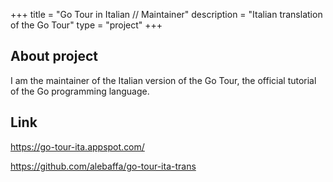 +++
title = "Go Tour in Italian // Maintainer"
description = "Italian translation of the Go Tour"
type = "project"
+++

## About project

I am the maintainer of the Italian version of the Go Tour, the official tutorial of the Go programming language.

## Link

https://go-tour-ita.appspot.com/

https://github.com/alebaffa/go-tour-ita-trans